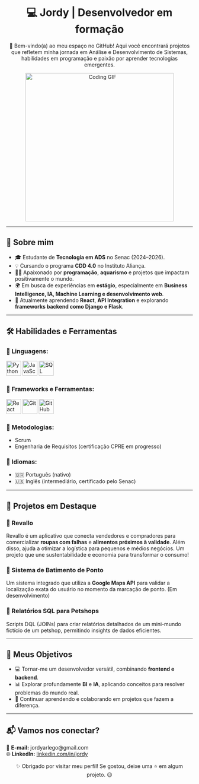 <h1 align="center">💻 Jordy | Desenvolvedor em formação</h1>

<p align="center">
  🌟 Bem-vindo(a) ao meu espaço no GitHub! Aqui você encontrará projetos que refletem minha jornada em Análise e Desenvolvimento de Sistemas, habilidades em programação e paixão por aprender tecnologias emergentes.
</p>

<p align="center">
  <img src="https://media.giphy.com/media/QpVUMRUJGokfqXyfa1/giphy.gif" alt="Coding GIF" width="400">
</p>

---

<h2>🚀 Sobre mim</h2>
<ul>
  <li>🎓 Estudante de <strong>Tecnologia em ADS</strong> no Senac (2024–2026).</li>
  <li>💡 Cursando o programa <strong>CDD 4.0</strong> no Instituto Aliança.</li>
  <li>👨‍💻 Apaixonado por <strong>programação</strong>, <strong>aquarismo</strong> e projetos que impactam positivamente o mundo.</li>
  <li>🌍 Em busca de experiências em <strong>estágio</strong>, especialmente em <strong>Business Intelligence, IA, Machine Learning e desenvolvimento web</strong>.</li>
  <li>🌱 Atualmente aprendendo <strong>React</strong>, <strong>API Integration</strong> e explorando <strong>frameworks backend como Django e Flask</strong>.</li>
</ul>

---

<h2>🛠️ Habilidades e Ferramentas</h2>

<h3>🎯 Linguagens:</h3>
<p>
  <img src="https://cdn.jsdelivr.net/gh/devicons/devicon/icons/python/python-original.svg" alt="Python" width="40" height="40"/>
  <img src="https://cdn.jsdelivr.net/gh/devicons/devicon/icons/javascript/javascript-original.svg" alt="JavaScript" width="40" height="40"/>
  <img src="https://cdn.jsdelivr.net/gh/devicons/devicon/icons/mysql/mysql-original.svg" alt="SQL" width="40" height="40"/>
</p>

<h3>🎯 Frameworks e Ferramentas:</h3>
<p>
  <img src="https://cdn.jsdelivr.net/gh/devicons/devicon/icons/react/react-original.svg" alt="React" width="40" height="40"/>
  <img src="https://cdn.jsdelivr.net/gh/devicons/devicon/icons/git/git-original.svg" alt="Git" width="40" height="40"/>
  <img src="https://cdn.jsdelivr.net/gh/devicons/devicon/icons/github/github-original.svg" alt="GitHub" width="40" height="40"/>
</p>

<h3>🎯 Metodologias:</h3>
<ul>
  <li>Scrum</li>
  <li>Engenharia de Requisitos (certificação CPRE em progresso)</li>
</ul>

<h3>🎯 Idiomas:</h3>
<ul>
  <li>🇧🇷 Português (nativo)</li>
  <li>🇺🇸 Inglês (intermediário, certificado pelo Senac)</li>
</ul>

---

<h2>📂 Projetos em Destaque</h2>

<h3>🌟 Revallo</h3>
<p>
  Revallo é um aplicativo que conecta vendedores e compradores para comercializar <strong>roupas com falhas</strong> e <strong>alimentos próximos à validade</strong>. Além disso, ajuda a otimizar a logística para pequenos e médios negócios. Um projeto que une sustentabilidade e economia para transformar o consumo!
</p>

<h3>📌 Sistema de Batimento de Ponto</h3>
<p>Um sistema integrado que utiliza a <strong>Google Maps API</strong> para validar a localização exata do usuário no momento da marcação de ponto. (Em desenvolvimento)</p>

<h3>🐾 Relatórios SQL para Petshops</h3>
<p>Scripts DQL (JOINs) para criar relatórios detalhados de um mini-mundo fictício de um petshop, permitindo insights de dados eficientes.</p>

---

<h2>🎯 Meus Objetivos</h2>
<ul>
  <li>💻 Tornar-me um desenvolvedor versátil, combinando <strong>frontend e backend</strong>.</li>
  <li>📊 Explorar profundamente <strong>BI</strong> e <strong>IA</strong>, aplicando conceitos para resolver problemas do mundo real.</li>
  <li>🌱 Continuar aprendendo e colaborando em projetos que fazem a diferença.</li>
</ul>

---

<h2>📬 Vamos nos conectar?</h2>
<p>
  📧 <strong>E-mail:</strong> jordyarlego@gmail.com <br>
  🌐 <strong>LinkedIn:</strong> <a href="https://www.linkedin.com/in/jordy-arlego-82694b2b8/">linkedin.com/in/jordy</a>
</p>

<p align="center">✨ Obrigado por visitar meu perfil! Se gostou, deixe uma ⭐ em algum projeto. 😉</p>
